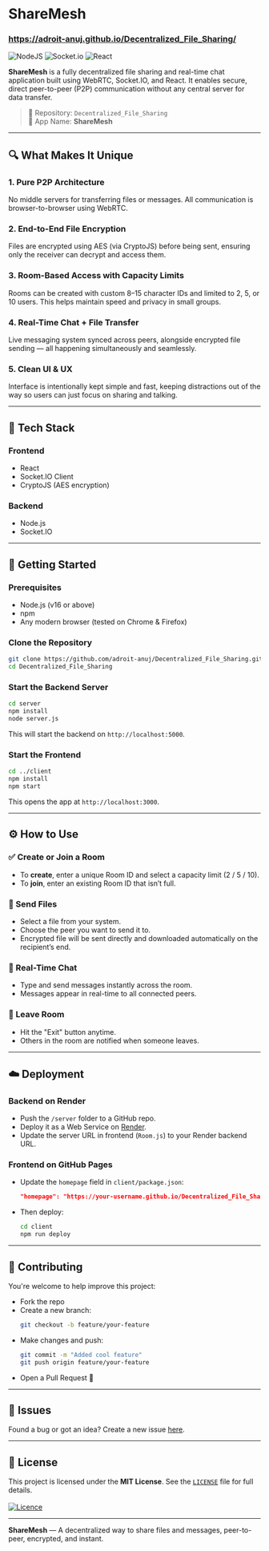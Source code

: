 # ShareMesh  
### https://adroit-anuj.github.io/Decentralized_File_Sharing/

![NodeJS](https://img.shields.io/badge/node.js-6DA55F?style=for-the-badge&logo=node.js&logoColor=white) ![Socket.io](https://img.shields.io/badge/Socket.io-black?style=for-the-badge&logo=socket.io&badgeColor=010101) ![React](https://img.shields.io/badge/react-%2320232a.svg?style=for-the-badge&logo=react&logoColor=%2361DAFB)


**ShareMesh** is a fully decentralized file sharing and real-time chat application built using WebRTC, Socket.IO, and React. It enables secure, direct peer-to-peer (P2P) communication without any central server for data transfer.

> 📁 Repository: `Decentralized_File_Sharing`  
> 🚀 App Name: **ShareMesh**

---

## 🔍 What Makes It Unique

### 1. Pure P2P Architecture  
No middle servers for transferring files or messages. All communication is browser-to-browser using WebRTC.

### 2. End-to-End File Encryption  
Files are encrypted using AES (via CryptoJS) before being sent, ensuring only the receiver can decrypt and access them.

### 3. Room-Based Access with Capacity Limits  
Rooms can be created with custom 8–15 character IDs and limited to 2, 5, or 10 users. This helps maintain speed and privacy in small groups.

### 4. Real-Time Chat + File Transfer  
Live messaging system synced across peers, alongside encrypted file sending — all happening simultaneously and seamlessly.

### 5. Clean UI & UX  
Interface is intentionally kept simple and fast, keeping distractions out of the way so users can just focus on sharing and talking.

---

## 🧩 Tech Stack

### Frontend  
- React  
- Socket.IO Client  
- CryptoJS (AES encryption)

### Backend  

- Node.js  
- Socket.IO

---

## 🚀 Getting Started

### Prerequisites  
- Node.js (v16 or above)  
- npm  
- Any modern browser (tested on Chrome & Firefox)

### Clone the Repository  
```bash
git clone https://github.com/adroit-anuj/Decentralized_File_Sharing.git
cd Decentralized_File_Sharing
```

### Start the Backend Server  
```bash
cd server
npm install
node server.js
```
This will start the backend on `http://localhost:5000`.

### Start the Frontend  
```bash
cd ../client
npm install
npm start
```
This opens the app at `http://localhost:3000`.

---

## ⚙️ How to Use

### ✅ Create or Join a Room  
- To **create**, enter a unique Room ID and select a capacity limit (2 / 5 / 10).  
- To **join**, enter an existing Room ID that isn’t full.

### 📂 Send Files  
- Select a file from your system.  
- Choose the peer you want to send it to.  
- Encrypted file will be sent directly and downloaded automatically on the recipient’s end.

### 💬 Real-Time Chat  
- Type and send messages instantly across the room.  
- Messages appear in real-time to all connected peers.

### 🚪 Leave Room  
- Hit the "Exit" button anytime.  
- Others in the room are notified when someone leaves.

---

## ☁️ Deployment

### Backend on Render  
- Push the `/server` folder to a GitHub repo.  
- Deploy it as a Web Service on [Render](https://render.com).  
- Update the server URL in frontend (`Room.js`) to your Render backend URL.

### Frontend on GitHub Pages  
- Update the `homepage` field in `client/package.json`:
  ```json
  "homepage": "https://your-username.github.io/Decentralized_File_Sharing"
  ```
- Then deploy:
  ```bash
  cd client
  npm run deploy
  ```

---

## 🤝 Contributing

You're welcome to help improve this project:
- Fork the repo  
- Create a new branch:  
  ```bash
  git checkout -b feature/your-feature
  ```
- Make changes and push:  
  ```bash
  git commit -m "Added cool feature"
  git push origin feature/your-feature
  ```
- Open a Pull Request 🚀

---

## 🐛 Issues

Found a bug or got an idea? Create a new issue [here](https://github.com/adroit-anuj/Decentralized_File_Sharing/issues).

---

## 📜 License

This project is licensed under the **MIT License**. See the [`LICENSE`](LICENSE) file for full details.<br><br>
[![Licence](https://img.shields.io/github/license/Ileriayo/markdown-badges?style=for-the-badge)](./License)

---

**ShareMesh** — A decentralized way to share files and messages, peer-to-peer, encrypted, and instant.
